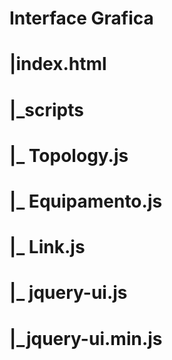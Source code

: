 # Interface Grafica
# |index.html
# |_scripts
#   |_ Topology.js
#   |_ Equipamento.js
#   |_ Link.js
#   |_ jquery-ui.js
#   |_jquery-ui.min.js
